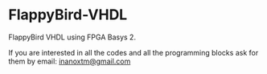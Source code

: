 # FlappyBird-VHDL
FlappyBird VHDL using FPGA Basys 2. 


If you are interested in all the codes and all the programming blocks ask for them by email: inanoxtm@gmail.com
